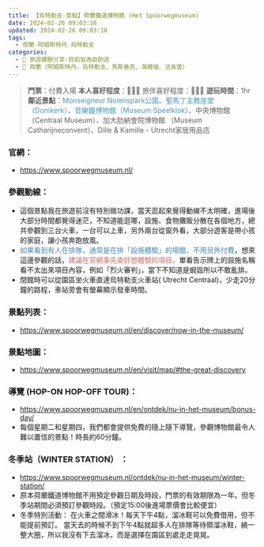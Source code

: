 ```yaml
---
title: 【烏特勒支-景點】荷蘭鐵道博物館 (Het Spoorwegmuseum)
date: 2024-02-26 09:03:18
updated: 2024-02-26 09:03:18
tags:
  - 荷蘭-阿姆斯特丹.烏特勒支
categories: 
  - 🌴 旅遊體驗分享-目前皆為自助遊
  - 🥥 荷蘭（阿姆斯特丹、烏特勒支、馬斯垂克、海爾倫、法肯堡）
---
```

>**門票**：付費入場
>**本人喜好程度**：🌝🌝🌝 旅伴喜好程度：🌝🌝🌛
>**遊玩時間**：1hr
>**鄰近景點**：<font color=#4599B6>Monseigneur Nolenspark公園</font>、<font color=#4599B6>聖馬丁主教座堂（Domkerk）</font>、<font color=#4599B6>音樂鐘博物館（Museum Speelklok）</font>、中央博物館（Centraal Museum）、加大肋納會院博物館
（Museum Catharijneconvent）、Dille & Kamille - Utrecht家居用品店
<!-- more -->

### 官網：
+ https://www.spoorwegmuseum.nl/

### 參觀動線：
+ 這個景點我在旅遊前沒有特別做功課，當天逛起來覺得動線不太明確，進場後大部分時間都覺得迷茫，不知道能逛哪，設施、食物攤販分散在各個地方，總共參觀到三台火車，一台可以上車，另外兩台從窗外看，大部分遊客是帶小孩的家庭，讓小孩奔跑放風。
+ <font color=#4287B5>如果看到有人在排隊，通常是在排「設施體驗」的場館，不用另外付費</font>，想來這邊參觀的話，<font color=#c36d67>建議在官網事先查好想體驗的項目，</font>單看告示牌上的設施名稱看不太出來項目內容，例如「烈火審判」，當下不知道是蝦毀所以不敢亂排。
+ 閉館時可以從園區坐火車直達烏特勒支火車站( Utrecht Centraal)，少走20分鐘的路程，車站旁會有螢幕顯示發車時間。
### 景點列表：
+ https://www.spoorwegmuseum.nl/en/discover/now-in-the-museum/

 
### 景點地圖：
+ https://www.spoorwegmuseum.nl/en/visit/map/#the-great-discovery
 
### 導覽 (HOP-ON HOP-OFF TOUR)：
+ https://www.spoorwegmuseum.nl/en/ontdek/nu-in-het-museum/bonus-day/
+ 每個星期二和星期四，我們都會提供免費的隨上隨下導覽，參觀博物館最令人難以置信的景點！時長約60分鐘。
 
### 冬季站（WINTER STATION） ：
+ https://www.spoorwegmuseum.nl/ontdek/nu-in-het-museum/winter-station/
+ 原本荷蘭鐵道博物館不用預定參觀日期及時段，門票的有效期限為一年。但冬季站期間必須預訂參觀時段。（預定15:00後進場票價會比較便宜）
+ 冬季特別活動：
在火車之間滑冰！每天下午4點，溜冰鞋可以免費借用，但不能提前預訂。
當天去的時候不到下午4點就超多人在排隊等待領溜冰鞋，繞一整大圈，所以我沒有下去溜冰，而是選擇在園區到處走走晃晃。

 
